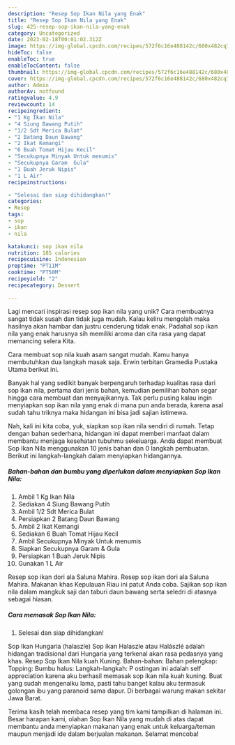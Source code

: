 ```yaml
---
description: "Resep Sop Ikan Nila yang Enak"
title: "Resep Sop Ikan Nila yang Enak"
slug: 425-resep-sop-ikan-nila-yang-enak
category: Uncategorized
date: 2023-02-18T00:01:02.312Z
image: https://img-global.cpcdn.com/recipes/572f6c16e488142c/680x482cq70/sop-ikan-nila-foto-resep-utama.jpg
hideToc: false
enableToc: true
enableTocContent: false
thumbnail: https://img-global.cpcdn.com/recipes/572f6c16e488142c/680x482cq70/sop-ikan-nila-foto-resep-utama.jpg
cover: https://img-global.cpcdn.com/recipes/572f6c16e488142c/680x482cq70/sop-ikan-nila-foto-resep-utama.jpg
author: Admin
authorAv: notfound
ratingvalue: 4.9
reviewcount: 14
recipeingredient:
- "1 Kg Ikan Nila"
- "4 Siung Bawang Putih"
- "1/2 Sdt Merica Bulat"
- "2 Batang Daun Bawang"
- "2 Ikat Kemangi"
- "6 Buah Tomat Hijau Kecil"
- "Secukupnya Minyak Untuk menumis"
- "Secukupnya Garam  Gula"
- "1 Buah Jeruk Nipis"
- "1 L Air"
recipeinstructions:

- "Selesai dan siap dihidangkan!"
categories:
- Resep
tags:
- sop
- ikan
- nila

katakunci: sop ikan nila 
nutrition: 185 calories
recipecuisine: Indonesian
preptime: "PT11M"
cooktime: "PT50M"
recipeyield: "2"
recipecategory: Dessert

---
```





Lagi mencari inspirasi resep sop ikan nila yang unik? Cara membuatnya sangat tidak susah dan tidak juga mudah. Kalau keliru mengolah maka hasilnya akan hambar dan justru cenderung tidak enak. Padahal sop ikan nila yang enak harusnya sih memiliki aroma dan cita rasa yang dapat memancing selera Kita.





Cara membuat sop nila kuah asam sangat mudah. Kamu hanya membutuhkan dua langkah masak saja. Erwin terbitan Gramedia Pustaka Utama berikut ini.

Banyak hal yang sedikit banyak berpengaruh terhadap kualitas rasa dari sop ikan nila, pertama dari jenis bahan, kemudian pemilihan bahan segar hingga cara membuat dan menyajikannya. Tak perlu pusing kalau ingin menyiapkan sop ikan nila yang enak di mana pun anda berada, karena asal sudah tahu triknya maka hidangan ini bisa jadi sajian istimewa.






Nah, kali ini kita coba, yuk, siapkan sop ikan nila sendiri di rumah. Tetap dengan bahan sederhana, hidangan ini dapat memberi manfaat dalam membantu menjaga kesehatan tubuhmu sekeluarga. Anda dapat membuat Sop Ikan Nila menggunakan 10 jenis bahan dan 0 langkah pembuatan. Berikut ini langkah-langkah dalam menyiapkan hidangannya.

<!--inarticleads1-->

##### Bahan-bahan dan bumbu yang diperlukan dalam menyiapkan Sop Ikan Nila:

1. Ambil 1 Kg Ikan Nila
1. Sediakan 4 Siung Bawang Putih
1. Ambil 1/2 Sdt Merica Bulat
1. Persiapkan 2 Batang Daun Bawang
1. Ambil 2 Ikat Kemangi
1. Sediakan 6 Buah Tomat Hijau Kecil
1. Ambil Secukupnya Minyak Untuk menumis
1. Siapkan Secukupnya Garam &amp; Gula
1. Persiapkan 1 Buah Jeruk Nipis
1. Gunakan 1 L Air


Resep sop ikan dori ala Saluna Mahira. Resep sop ikan dori ala Saluna Mahira. Makanan khas Kepulauan Riau ini patut Anda coba. Sajikan sop ikan nila dalam mangkuk saji dan taburi daun bawang serta seledri di atasnya sebagai hiasan. 

<!--inarticleads2-->

##### Cara memasak Sop Ikan Nila:


1. Selesai dan siap dihidangkan!

Sop Ikan Hungaria (halaszle) Sop ikan Halaszle atau Halászlé adalah hidangan tradisional dari Hungaria yang terkenal akan rasa pedasnya yang khas. Resep Sop Ikan Nila kuah Kuning. Bahan-bahan: Bahan pelengkap: Topping: Bumbu halus: Langkah-langkah: P ostingan ini adalah self appreciation karena aku berhasil memasak sop ikan nila kuah kuning. Buat yang sudah mengenalku lama, pasti tahu banget kalau aku termasuk golongan ibu yang paranoid sama dapur. Di berbagai warung makan sekitar Jawa Barat. 

Terima kasih telah membaca resep yang tim kami tampilkan di halaman ini. Besar harapan kami, olahan Sop Ikan Nila yang mudah di atas dapat membantu anda menyiapkan makanan yang enak untuk keluarga/teman maupun menjadi ide dalam berjualan makanan. Selamat mencoba!
